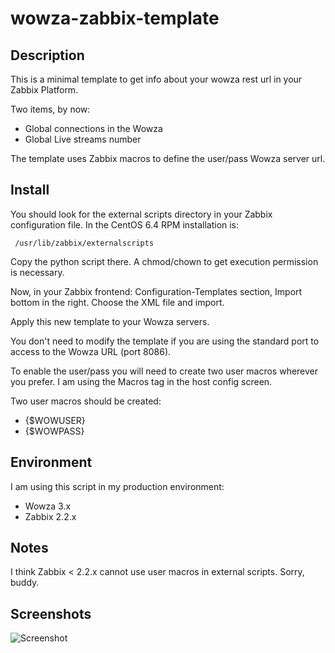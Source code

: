 wowza-zabbix-template
=====================

Description
-----------

This is a minimal template to get info about your wowza rest url in your Zabbix Platform.

Two items, by now:

* Global connections in the Wowza
* Global Live streams number

The template uses Zabbix macros to define the user/pass Wowza server url.

Install
-------

You should look for the external scripts directory in your Zabbix configuration file. 
In the CentOS 6.4 RPM installation is: 

``` 
 /usr/lib/zabbix/externalscripts 
```

Copy the python script there. A chmod/chown to get execution permission is necessary.

Now, in your Zabbix frontend: Configuration-Templates section, Import bottom in the right.
Choose the XML file and import.

Apply this new template to your Wowza servers. 

You don't need to modify the template if you are using the standard port to access to the Wowza URL (port 8086).

To enable the user/pass you will need to create two user macros wherever you prefer. I am using the Macros tag in the host config screen.

Two user macros should be created:

* {$WOWUSER}
* {$WOWPASS}

Environment
-----------

I am using this script in my production environment:

* Wowza 3.x
* Zabbix 2.2.x

Notes
-----

I think Zabbix < 2.2.x cannot use user macros in external scripts. Sorry, buddy.

Screenshots
-----------
![Screenshot](github.com/vicendominguez/wowza-zabbix-template/master/img/zabbix-wowza-graph.png)

